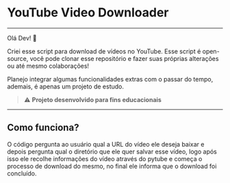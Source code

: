 # YouTube Video Downloader

***

Olá Dev! :wave:

Criei esse script para download de vídeos no YouTube. Esse script é open-source, você pode clonar esse repositório e fazer suas próprias alterações ou até mesmo colaborações!

Planejo integrar algumas funcionalidades extras com o passar do tempo, ademais, é apenas um projeto de estudo.

> :warning: **Projeto desenvolvido para fins educacionais**

***

## Como funciona?

O código pergunta ao usuário qual a URL do vídeo ele deseja baixar e depois pergunta qual o diretório que ele quer salvar esse vídeo, logo após isso ele recolhe informações do vídeo através do pytube e começa o processo de download do mesmo, no final ele informa que o download foi concluído.
